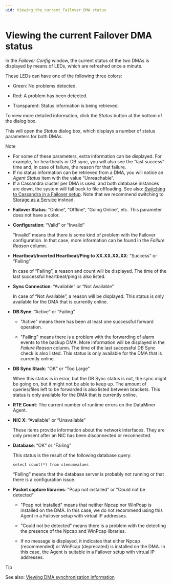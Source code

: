 ```yaml
---
uid: Viewing_the_current_Failover_DMA_status
---
```


# Viewing the current Failover DMA status

In the *Failover Config* window, the current status of the two DMAs is displayed by means of LEDs, which are refreshed once a minute.

These LEDs can have one of the following three colors:

- Green: No problems detected.

- Red: A problem has been detected.

- Transparent: Status information is being retrieved.

To view more detailed information, click the *Status* button at the bottom of the dialog box.

This will open the *Status* dialog box, which displays a number of status parameters for both DMAs.

> [!NOTE]
>
> - For some of these parameters, extra information can be displayed. For example, for heartbeats or DB sync, you will also see the “last success” time and, in case of failure, the reason for that failure.
> - If no status information can be retrieved from a DMA, you will notice an *Agent Status* item with the value “Unreachable”.
> - If a Cassandra cluster per DMA is used, and both database instances are down, the system will fall back to file offloading. See also: [Switching to Cassandra in a Failover setup](xref:Migrating_the_general_database_to_Cassandra#switching-to-cassandra-in-a-failover-setup). Note that we recommend switching to [Storage as a Service](xref:STaaS) instead.

- **Failover Status**: “Online”, “Offline”, “Going Online”, etc. This parameter does not have a color.

- **Configuration**: “Valid” or “Invalid”

    “Invalid” means that there is some kind of problem with the Failover configuration. In that case, more information can be found in the *Failure Reason* column.

- **Heartbeat/Inverted Heartbeat/Ping to XX.XX.XX.XX**: “Success” or “Failing”

    In case of “Failing”, a reason and count will be displayed. The time of the last successful heartbeat/ping is also listed.

- **Sync Connection**: “Available” or “Not Available”

    In case of “Not Available”, a reason will be displayed. This status is only available for the DMA that is currently online.

- **DB Sync**: “Active” or “Failing”

  - "Active" means there has been at least one successful forward operation.
  
  - "Failing" means there is a problem with the forwarding of alarm events to the backup DMA. More information will be displayed in the *Failure Reason* column. The time of the last successful DB Sync check is also listed. This status is only available for the DMA that is currently online.

- **DB Sync Stack**: “OK” or “Too Large”

    When this status is in error, but the DB Sync status is not, the sync might be going on, but it might not be able to keep up. The amount of queries/files left to be forwarded is also listed between brackets.
    This status is only available for the DMA that is currently online.

- **RTE Count**: The current number of runtime errors on the DataMiner Agent.

- **NIC X**: “Available” or “Unavailable”

    These items provide information about the network interfaces. They are only present after an NIC has been disconnected or reconnected.

- **Database**: “OK” or “Failing”

    This status is the result of the following database query:

    ```txt
    select count(*) from slenumvalues
    ```

    “Failing” means that the database server is probably not running or that there is a configuration issue.

- **Packet capture libraries**: "Pcap not installed" or "Could not be detected"

  - "Pcap not installed" means that neither Npcap nor WinPcap is installed on the DMA. In this case, we do not recommend using this Agent in a Failover setup with virtual IP addresses.

  - "Could not be detected" means there is a problem with the detecting the presence of the Npcap and WinPcap libraries.

  - If no message is displayed, it indicates that either Npcap (recommended) or WinPcap (deprecated) is installed on the DMA. In this case, the Agent is suitable in a Failover setup with virtual IP addresses.

> [!TIP]
> See also: [Viewing DMA synchronization information](xref:Synchronizing_the_DMA_databases#viewing-dma-synchronization-information)

